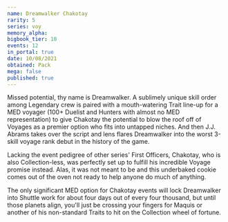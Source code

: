 ```yaml
---
name: Dreamwalker Chakotay
rarity: 5
series: voy
memory_alpha:
bigbook_tier: 10
events: 12
in_portal: true
date: 10/08/2021
obtained: Pack
mega: false
published: true
---
```


Missed potential, thy name is Dreamwalker. A sublimely unique skill order among Legendary crew is paired with a mouth-watering Trait line-up for a MED voyager (100+ Duelist and Hunters with almost no MED representation) to give Chakotay the potential to blow the roof off of Voyages as a premier option who fits into untapped niches. And then J.J. Abrams takes over the script and lens flares Dreamwalker into the worst 3-skill voyage rank debut in the history of the game. 

Lacking the event pedigree of other series' First Officers, Chakotay, who is also Collection-less, was perfectly set up to fulfill his incredible Voyage promise instead. Alas, it was not meant to be and this underbaked cookie comes out of the oven not ready to help anyone do much of anything. 

The only significant MED option for Chakotay events will lock Dreamwalker into Shuttle work for about four days out of every four thousand, but until those planets align, you'll just be crossing your fingers for Maquis or another of his non-standard Traits to hit on the Collection wheel of fortune.
